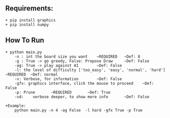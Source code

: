 ## Requirements:
    + pip install graphics
    + pip install numpy

## How To Run
    + python main.py
        -n : int the board size you want    ~REQUIRED   ~Def: 8
        -g : True -> go greedy, False: Propose Draw     ~Def: False
        -ag: True -> play against AI        ~Def: False
        -l: the level of difficulty ['too_easy', 'easy', 'normal', 'hard'] ~REQUIRED  ~Def: normal
        -v: Verbose, for information        ~Def: False
        -gfx: graphics interface, click the mouse to proceed    ~Def: False
        -p: Prune       ~REQUIRED       ~Def: True
        -vd:    verbose deeper, to show more info       ~Def: False

    +Example:
        python main.py -n 4 -ag False  -l hard -gfx True -p True 

